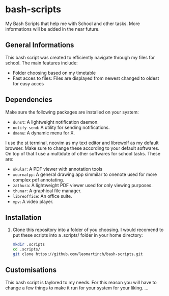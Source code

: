 # bash-scripts
My Bash Scripts that help me with School and other tasks.
More informations will be added in the near future.

## General Informations
This bash script was created to efficiently navigate through my files for school.
The main features include:
- Folder choosing based on my timetable
- Fast acces to files: Files are displayed from newest changed to oldest for easy acces



## Dependencies
Make sure the following packages are installed on your system:
- `dunst`: A lightweight notification daemon.
- `notify-send`: A utility for sending notifications.
- `dmenu`: A dynamic menu for X.

I use the st terminal, neovim as my text editor and librewolf as my default browser. 
Make sure to change these according to your default softwares.
On top of that I use a multidute of other softwares for school tasks.
These are:
- `okular`: A PDF viewer with annotation tools
- `xournalpp`: A general drawing app simmilar to onenote used for more complex pdf annotating.
- `zathura`: A lightweight PDF viewer used for only viewing purposes.
- `thunar`: A graphical file manager.
- `libreoffice`: An office suite.
- `mpv`: A video player.

## Installation
1. Clone this repository into a folder of you choosing. I would recomend to put these scripts into a .scripts/ folder in your home directory:
   ```bash
   mkdir .scripts
   cd .scripts/
   git clone https://github.com/leomartinch/bash-scripts.git

## Customisations
This bash script is taylored to my needs. 
For this reason you will have to change a few things to make it run for your system for your liking.
...
